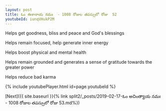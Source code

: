 ```yaml
---
layout: post
title: ఓం ఈశానాయ నమః  - 1008 రోజుల తపస్సులో రోజు  52
youtubeId: iunqVHukP2M
---
```

 
 
Helps get goodness, bliss and peace and God's blessings
 
Helps remain focused, help generate inner energy 
 
Helps boost physical and mental health 
 
Helps remain grounded and generates a sense of gratitude towards the greater power 
 
Helps reduce bad karma
 
 
 
 


{% include youtubePlayer.html id=page.youtubeId %}
 
[Next]({{ site.baseurl }}{% link  split2/_posts/2019-02-17-ఓం అచింత్యాయ నమః  - 1008 రోజుల తపస్సులో రోజు  53.md%})
 
